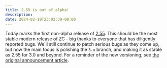 ```yaml
---
title: 2.55 is out of alpha!
description: 
date: 2024-02-19T23:02:39-08:00
---
```


Today marks the first non-alpha release of [2.55](/releases/2.55/). This should be the most stable modern release of ZC - big thanks to everyone that has diligently reported bugs. We'll still continue to patch serious bugs as they come up, but now the main focus is polishing the `3.x` branch, and making it as stable as 2.55 for 3.0 and beyond. For a reminder of the new versioning, see [the original announcement article](/news/2023-10-20-announcing-2.55-final/).
